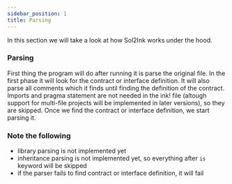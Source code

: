 ```yaml
---
sidebar_position: 1
title: Parsing
---
```


In this section we will take a look at how Sol2Ink works under the hood.

### Parsing

First thing the program will do after running it is parse the original file. In the first phase it will look for the contract or interface definition. It will also parse all comments which it finds until finding the definition of the contract. Imports and pragma statement are not needed in the ink! file (altough support for multi-file projects will be implemented in later versions), so they are skipped. Once we find the contract or interface definition, we start parsing it.

### Note the following
- library parsing is not implemented yet
- inheritance parsing is not implemented yet, so everything after `is` keyword will be skipped
- if the parser fails to find contract or interface definition, it will fail